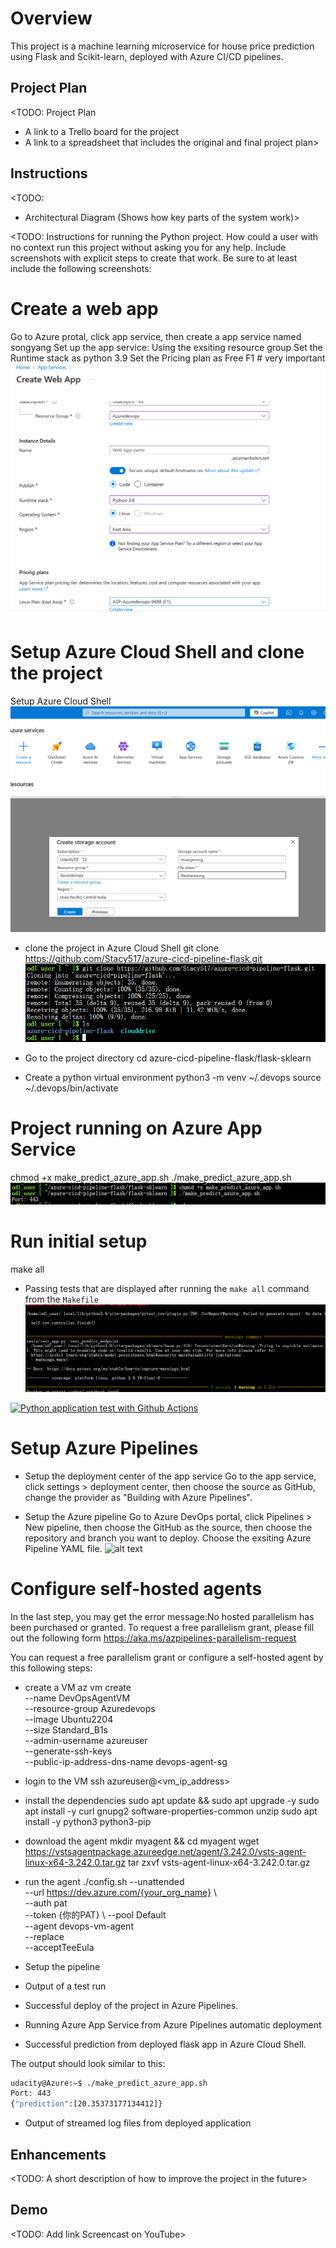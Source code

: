 # Overview

This project is a machine learning microservice for house price prediction using Flask and Scikit-learn, deployed with Azure CI/CD pipelines.

## Project Plan
<TODO: Project Plan

* A link to a Trello board for the project
* A link to a spreadsheet that includes the original and final project plan>

## Instructions

<TODO:  
* Architectural Diagram (Shows how key parts of the system work)>

<TODO:  Instructions for running the Python project.  How could a user with no context run this project without asking you for any help.  Include screenshots with explicit steps to create that work. Be sure to at least include the following screenshots:

# Create a web app
Go to Azure protal, click app service, then create a app service named songyang
Set up the app service:
Using the exsiting resource group
Set the Runtime stack as python 3.9 
Set the Pricing plan as Free F1 # very important
![alt text](./screenshot/create_web_service.png)

# Setup Azure Cloud Shell and clone the project
Setup Azure Cloud Shell
![alt text](./screenshot/azure_cloud_shell.png)


* clone the project in Azure Cloud Shell
git clone https://github.com/Stacy517/azure-cicd-pipeline-flask.git
![alt text](./screenshot/screenshot-git-clone.png)

* Go to the project directory
cd azure-cicd-pipeline-flask/flask-sklearn

* Create a python virtual environment
python3 -m venv ~/.devops
source ~/.devops/bin/activate

# Project running on Azure App Service
chmod +x make_predict_azure_app.sh
./make_predict_azure_app.sh
![alt text](./screenshot/running_app.png)


# Run initial setup
make all

* Passing tests that are displayed after running the `make all` command from the `Makefile`
![alt text](./screenshot/makeall_test.png)

[![Python application test with Github Actions](https://github.com/Stacy517/azure-cicd-pipeline-flask/actions/workflows/myapp.yml/badge.svg)](https://github.com/Stacy517/azure-cicd-pipeline-flask/actions/workflows/myapp.yml)

# Setup Azure Pipelines
<!-- * First, create a managed identity for the app service
Because we create the app service as free F1, we need to create a user assigned  identity for the app service.
![alt text](./screenshot/create_identity.png)

* Assign the managed identity to the app service
Go to the app service, click settings > identity, click user assigned, then assign the managed identity to the app service.

* Add role assignment to the managed identity
Click the Access control (IAM) in the left menu, click Add > Add role assignment
choose the role as Website contributor, go next, then choose the managed identity, select the user assigned identity you created, then click assign -->

<!-- Go to the exsiting resource group, click the Access control (IAM) in the left menu, click Add > Add role assignment. Choose the role as Managed Identity Contributor, go next, then choose the managed identity, select the user assigned identity you created, then click assign. If you don't do this step, you will get the error message: "The identity does not have access to perform action blabla". -->

<!-- * Finally, you can setup the deployment center for the app service
Go to the app service, click settings > deployment center, then choose the source as GitHub, login your Github account, then choose the repository and branch you want to deploy, choose the user-assigned identity you created, then click save -->

* Setup the deployment center of the app service
Go to the app service, click settings > deployment center, then choose the source as GitHub, change the provider as "Building with Azure Pipelines". 

* Setup the Azure pipeline
Go to  Azure DevOps portal, click Pipelines > New pipeline, then choose the GitHub as the source, then choose the repository and branch you want to deploy.
Choose the exsiting Azure Pipeline YAML file. 
![alt text](./screenshot/azure_pipeline.png)

# Configure self-hosted agents
In the last step, you may get the error message:No hosted parallelism has been purchased or granted. To request a free parallelism grant, please fill out the following form https://aka.ms/azpipelines-parallelism-request

You can request a free parallelism grant or configure a self-hosted agent by this following steps:
* create a VM
az vm create \
--name DevOpsAgentVM \
--resource-group Azuredevops \
--image Ubuntu2204 \
--size Standard_B1s \
--admin-username azureuser \
--generate-ssh-keys \
--public-ip-address-dns-name devops-agent-sg
* login to the VM
ssh azureuser@<vm_ip_address>

* install the dependencies
sudo apt update && sudo apt upgrade -y
sudo apt install -y curl gnupg2 software-properties-common unzip
sudo apt install -y python3 python3-pip

* download the agent 
mkdir myagent && cd myagent
wget https://vstsagentpackage.azureedge.net/agent/3.242.0/vsts-agent-linux-x64-3.242.0.tar.gz
tar zxvf vsts-agent-linux-x64-3.242.0.tar.gz

* run the agent
./config.sh --unattended \
--url https://dev.azure.com/{your_org_name} \  
--auth pat \
--token {你的PAT} \ 
--pool Default \
--agent devops-vm-agent \
--replace \
--acceptTeeEula

* Setup the pipeline

* Output of a test run

* Successful deploy of the project in Azure Pipelines.  


* Running Azure App Service from Azure Pipelines automatic deployment

* Successful prediction from deployed flask app in Azure Cloud Shell.  



The output should look similar to this:

```bash
udacity@Azure:~$ ./make_predict_azure_app.sh
Port: 443
{"prediction":[20.35373177134412]}
```

* Output of streamed log files from deployed application

> 

## Enhancements

<TODO: A short description of how to improve the project in the future>

## Demo 

<TODO: Add link Screencast on YouTube>


